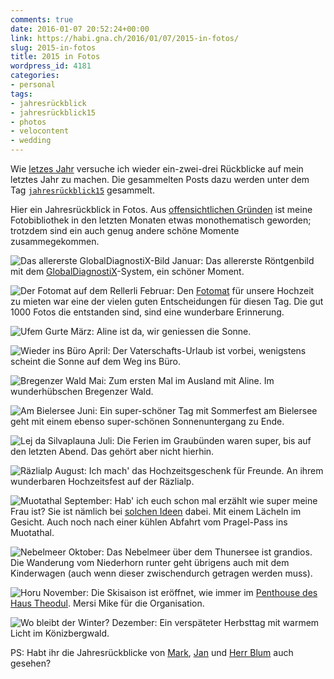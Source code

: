 ```yaml
---
comments: true
date: 2016-01-07 20:52:24+00:00
link: https://habi.gna.ch/2016/01/07/2015-in-fotos/
slug: 2015-in-fotos
title: 2015 in Fotos
wordpress_id: 4181
categories:
- personal
tags:
- jahresrückblick
- jahresrückblick15
- photos
- velocontent
- wedding
---
```


Wie [letzes Jahr](https://habi.gna.ch/tag/jahresruckblick14) versuche ich wieder ein-zwei-drei Rückblicke auf mein letztes Jahr zu machen.  Die gesammelten Posts dazu werden unter dem Tag [`jahresrückblick15`](https://habi.gna.ch/tag/jahresruckblick15) gesammelt.

Hier ein Jahresrückblick in Fotos. Aus [offensichtlichen Gründen](https://habi.gna.ch/2015/05/16/aline/) ist meine Fotobibliothek in den letzten Monaten etwas monothematisch geworden; trotzdem sind ein auch genug andere schöne Momente zusammegekommen.

![Das allererste GlobalDiagnostiX-Bild](https://habi.gna.ch/wp-content/uploads/2016/01/01_IMG_3844.jpg)
Januar: Das allererste Röntgenbild mit dem [GlobalDiagnostiX](https://habi.gna.ch/2015/03/10/globaldiagnostix/)-System, ein schöner Moment.

![Der Fotomat auf dem Rellerli](https://habi.gna.ch/wp-content/uploads/2016/01/02_Fotomat_28188.jpg)
Februar: Den [Fotomat](http://zumirent.ch/d/produkte/vorfuehrung-und-events/fotomat/257) für unsere Hochzeit zu mieten war eine der vielen guten Entscheidungen für diesen Tag. Die gut 1000 Fotos die entstanden sind, sind eine wunderbare Erinnerung.

![Ufem Gurte](https://habi.gna.ch/wp-content/uploads/2016/01/03_IMG_4153.jpg)
März: Aline ist da, wir geniessen die Sonne.

![Wieder ins Büro](https://habi.gna.ch/wp-content/uploads/2016/01/04_IMG_4305.jpg)
April: Der Vaterschafts-Urlaub ist vorbei, wenigstens scheint die Sonne auf dem Weg ins Büro.

![Bregenzer Wald](https://habi.gna.ch/wp-content/uploads/2016/01/05_P1520963.jpg)
Mai: Zum ersten Mal im Ausland mit Aline. Im wunderhübschen Bregenzer Wald.

![Am Bielersee](https://habi.gna.ch/wp-content/uploads/2016/01/06_DSC_4477%2C%20DSC_4478%2C%20DSC_4479.jpg)
Juni: Ein super-schöner Tag mit Sommerfest am Bielersee geht mit einem ebenso super-schönen Sonnenuntergang zu Ende.

![Lej da Silvaplauna](https://habi.gna.ch/wp-content/uploads/2016/01/07_P1530603.jpg)
Juli: Die Ferien im Graubünden waren super, bis auf den letzten Abend. Das gehört aber nicht hierhin.

![Räzlialp](https://habi.gna.ch/wp-content/uploads/2016/01/08_2015.08.08_DSC_2685.jpg)
August: Ich mach' das Hochzeitsgeschenk für Freunde. An ihrem wunderbaren Hochzeitsfest auf der Räzlialp.

![Muotathal](https://habi.gna.ch/wp-content/uploads/2016/01/09_P1540042.jpg)
September: Hab' ich euch schon mal erzählt wie super meine Frau ist? Sie ist nämlich bei [solchen Ideen](https://www.strava.com/activities/401610193) dabei. Mit einem Lächeln im Gesicht. Auch noch nach einer kühlen Abfahrt vom Pragel-Pass ins Muotathal.

![Nebelmeer](https://habi.gna.ch/wp-content/uploads/2016/01/10_Waldegg%20-%20DSC_5280%20-%20DSC_5288_blended_fused.jpg)
Oktober: Das Nebelmeer über dem Thunersee ist grandios. Die Wanderung vom Niederhorn runter geht übrigens auch mit dem Kinderwagen (auch wenn dieser zwischendurch getragen werden muss).

![Horu](https://habi.gna.ch/wp-content/uploads/2016/01/11_P1540346.jpg)
November: Die Skisaison ist eröffnet, wie immer im [Penthouse des Haus Theodul](http://theodul.ch/apartments/penthouse-suite/). Mersi Mike für die Organisation.

![Wo bleibt der Winter?](https://habi.gna.ch/wp-content/uploads/2016/01/12_IMG_6506.jpg)
Dezember: Ein verspäteter Herbsttag mit warmem Licht im Könizbergwald.

PS: Habt ihr die Jahresrückblicke von [Mark](https://permanenttourist.ch/2015/12/review-of-2015/), [Jan](https://pieceoplastic.com/index.php/7137/best-of-2015-the-jump-page/) und [Herr Blum](http://davidblum.ch/post/136134436638/mein-2015) auch gesehen?

